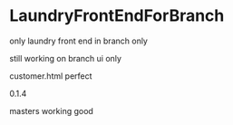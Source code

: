 # LaundryFrontEndForBranch
only laundry front end in branch only

still working on branch ui only

customer.html perfect

0.1.4

masters working good